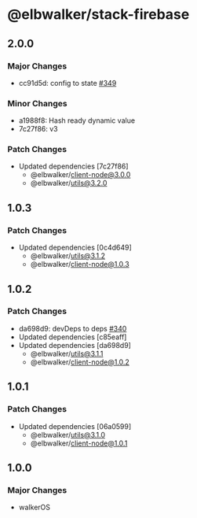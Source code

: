 # @elbwalker/stack-firebase

## 2.0.0

### Major Changes

- cc91d5d: config to state
  [#349](https://github.com/elbwalker/walkerOS/issues/349)

### Minor Changes

- a1988f8: Hash ready dynamic value
- 7c27f86: v3

### Patch Changes

- Updated dependencies [7c27f86]
  - @elbwalker/client-node@3.0.0
  - @elbwalker/utils@3.2.0

## 1.0.3

### Patch Changes

- Updated dependencies [0c4d649]
  - @elbwalker/utils@3.1.2
  - @elbwalker/client-node@1.0.3

## 1.0.2

### Patch Changes

- da698d9: devDeps to deps
  [#340](https://github.com/elbwalker/walkerOS/issues/340)
- Updated dependencies [c85eaff]
- Updated dependencies [da698d9]
  - @elbwalker/utils@3.1.1
  - @elbwalker/client-node@1.0.2

## 1.0.1

### Patch Changes

- Updated dependencies [06a0599]
  - @elbwalker/utils@3.1.0
  - @elbwalker/client-node@1.0.1

## 1.0.0

### Major Changes

- walkerOS
